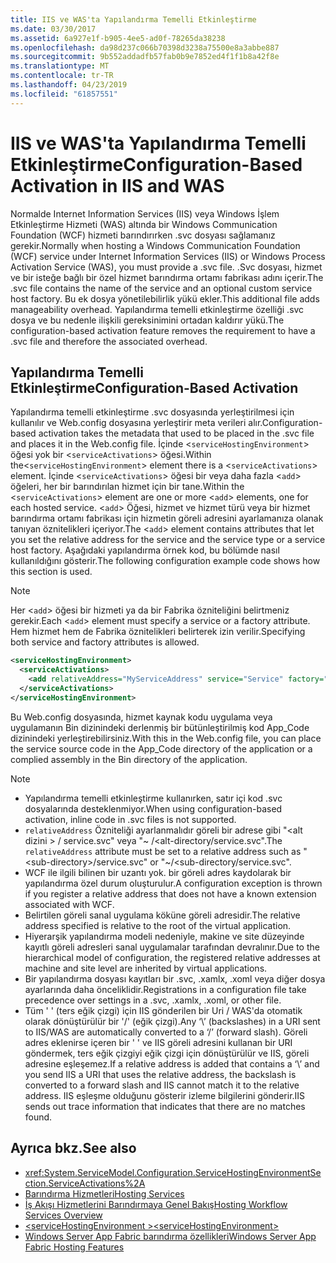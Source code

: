 ```yaml
---
title: IIS ve WAS'ta Yapılandırma Temelli Etkinleştirme
ms.date: 03/30/2017
ms.assetid: 6a927e1f-b905-4ee5-ad0f-78265da38238
ms.openlocfilehash: da98d237c066b70398d3238a75500e8a3abbe887
ms.sourcegitcommit: 9b552addadfb57fab0b9e7852ed4f1f1b8a42f8e
ms.translationtype: MT
ms.contentlocale: tr-TR
ms.lasthandoff: 04/23/2019
ms.locfileid: "61857551"
---
```

# <a name="configuration-based-activation-in-iis-and-was"></a><span data-ttu-id="d33c6-102">IIS ve WAS'ta Yapılandırma Temelli Etkinleştirme</span><span class="sxs-lookup"><span data-stu-id="d33c6-102">Configuration-Based Activation in IIS and WAS</span></span>

<span data-ttu-id="d33c6-103">Normalde Internet Information Services (IIS) veya Windows İşlem Etkinleştirme Hizmeti (WAS) altında bir Windows Communication Foundation (WCF) hizmeti barındırırken .svc dosyası sağlamanız gerekir.</span><span class="sxs-lookup"><span data-stu-id="d33c6-103">Normally when hosting a Windows Communication Foundation (WCF) service under Internet Information Services (IIS) or Windows Process Activation Service (WAS), you must provide a .svc file.</span></span> <span data-ttu-id="d33c6-104">.Svc dosyası, hizmet ve bir isteğe bağlı bir özel hizmet barındırma ortamı fabrikası adını içerir.</span><span class="sxs-lookup"><span data-stu-id="d33c6-104">The .svc file contains the name of the service and an optional custom service host factory.</span></span> <span data-ttu-id="d33c6-105">Bu ek dosya yönetilebilirlik yükü ekler.</span><span class="sxs-lookup"><span data-stu-id="d33c6-105">This additional file adds manageability overhead.</span></span> <span data-ttu-id="d33c6-106">Yapılandırma temelli etkinleştirme özelliği .svc dosya ve bu nedenle ilişkili gereksinimini ortadan kaldırır yükü.</span><span class="sxs-lookup"><span data-stu-id="d33c6-106">The configuration-based activation feature removes the requirement to have a .svc file and therefore the associated overhead.</span></span>

## <a name="configuration-based-activation"></a><span data-ttu-id="d33c6-107">Yapılandırma Temelli Etkinleştirme</span><span class="sxs-lookup"><span data-stu-id="d33c6-107">Configuration-Based Activation</span></span>

<span data-ttu-id="d33c6-108">Yapılandırma temelli etkinleştirme .svc dosyasında yerleştirilmesi için kullanılır ve Web.config dosyasına yerleştirir meta verileri alır.</span><span class="sxs-lookup"><span data-stu-id="d33c6-108">Configuration-based activation takes the metadata that used to be placed in the .svc file and places it in the Web.config file.</span></span> <span data-ttu-id="d33c6-109">İçinde <`serviceHostingEnvironment`> öğesi yok bir <`serviceActivations`> öğesi.</span><span class="sxs-lookup"><span data-stu-id="d33c6-109">Within the<`serviceHostingEnvironment`> element there is a <`serviceActivations`> element.</span></span> <span data-ttu-id="d33c6-110">İçinde <`serviceActivations`> öğesi bir veya daha fazla <`add`> öğeleri, her bir barındırılan hizmet için bir tane.</span><span class="sxs-lookup"><span data-stu-id="d33c6-110">Within the <`serviceActivations`> element are one or more <`add`> elements, one for each hosted service.</span></span> <span data-ttu-id="d33c6-111"><`add`> Öğesi, hizmet ve hizmet türü veya bir hizmet barındırma ortamı fabrikası için hizmetin göreli adresini ayarlamanıza olanak tanıyan öznitelikleri içeriyor.</span><span class="sxs-lookup"><span data-stu-id="d33c6-111">The <`add`> element contains attributes that let you set the relative address for the service and the service type or a service host factory.</span></span> <span data-ttu-id="d33c6-112">Aşağıdaki yapılandırma örnek kod, bu bölümde nasıl kullanıldığını gösterir.</span><span class="sxs-lookup"><span data-stu-id="d33c6-112">The following configuration example code shows how this section is used.</span></span>

> [!NOTE]
>  <span data-ttu-id="d33c6-113">Her <`add`> öğesi bir hizmeti ya da bir Fabrika özniteliğini belirtmeniz gerekir.</span><span class="sxs-lookup"><span data-stu-id="d33c6-113">Each <`add`> element must specify a service or a factory attribute.</span></span> <span data-ttu-id="d33c6-114">Hem hizmet hem de Fabrika öznitelikleri belirterek izin verilir.</span><span class="sxs-lookup"><span data-stu-id="d33c6-114">Specifying both service and factory attributes is allowed.</span></span>

```xml
<serviceHostingEnvironment>
  <serviceActivations>
    <add relativeAddress="MyServiceAddress" service="Service" factory="MyServiceHostFactory"/>
  </serviceActivations>
</serviceHostingEnvironment>
```

 <span data-ttu-id="d33c6-115">Bu Web.config dosyasında, hizmet kaynak kodu uygulama veya uygulamanın Bin dizinindeki derlenmiş bir bütünleştirilmiş kod App_Code dizinindeki yerleştirebilirsiniz.</span><span class="sxs-lookup"><span data-stu-id="d33c6-115">With this in the Web.config file, you can place the service source code in the App_Code directory of the application or a complied assembly in the Bin directory of the application.</span></span>

> [!NOTE]
> - <span data-ttu-id="d33c6-116">Yapılandırma temelli etkinleştirme kullanırken, satır içi kod .svc dosyalarında desteklenmiyor.</span><span class="sxs-lookup"><span data-stu-id="d33c6-116">When using configuration-based activation, inline code in .svc files is not supported.</span></span>
> - <span data-ttu-id="d33c6-117">`relativeAddress` Özniteliği ayarlanmalıdır göreli bir adrese gibi "\<alt dizini > / service.svc" veya "~ /\<alt-directory/service.svc".</span><span class="sxs-lookup"><span data-stu-id="d33c6-117">The `relativeAddress` attribute must be set to a relative address such as "\<sub-directory>/service.svc" or "~/\<sub-directory/service.svc".</span></span>
> - <span data-ttu-id="d33c6-118">WCF ile ilgili bilinen bir uzantı yok. bir göreli adres kaydolarak bir yapılandırma özel durum oluşturulur.</span><span class="sxs-lookup"><span data-stu-id="d33c6-118">A configuration exception is thrown if you register a relative address that does not have a known extension associated with WCF.</span></span>
> - <span data-ttu-id="d33c6-119">Belirtilen göreli sanal uygulama köküne göreli adresidir.</span><span class="sxs-lookup"><span data-stu-id="d33c6-119">The relative address specified is relative to the root of the virtual application.</span></span>
> - <span data-ttu-id="d33c6-120">Hiyerarşik yapılandırma modeli nedeniyle, makine ve site düzeyinde kayıtlı göreli adresleri sanal uygulamalar tarafından devralınır.</span><span class="sxs-lookup"><span data-stu-id="d33c6-120">Due to the hierarchical model of configuration, the registered relative addresses at machine and site level are inherited by virtual applications.</span></span>
> - <span data-ttu-id="d33c6-121">Bir yapılandırma dosyası kayıtları bir .svc, .xamlx, .xoml veya diğer dosya ayarlarında daha önceliklidir.</span><span class="sxs-lookup"><span data-stu-id="d33c6-121">Registrations in a configuration file take precedence over settings in a .svc, .xamlx, .xoml, or other file.</span></span>
> - <span data-ttu-id="d33c6-122">Tüm ' \' (ters eğik çizgi) için IIS gönderilen bir Uri / WAS'da otomatik olarak dönüştürülür bir '/' (eğik çizgi).</span><span class="sxs-lookup"><span data-stu-id="d33c6-122">Any ‘\’ (backslashes) in a URI sent to IIS/WAS are automatically converted to a ‘/’ (forward slash).</span></span> <span data-ttu-id="d33c6-123">Göreli adres eklenirse içeren bir ' \' ve IIS göreli adresini kullanan bir URI göndermek, ters eğik çizgiyi eğik çizgi için dönüştürülür ve IIS, göreli adresine eşleşemez.</span><span class="sxs-lookup"><span data-stu-id="d33c6-123">If a relative address is added that contains a ‘\’ and you send IIS a URI that uses the relative address, the backslash is converted to a forward slash and IIS cannot match it to the relative address.</span></span> <span data-ttu-id="d33c6-124">IIS eşleşme olduğunu gösterir izleme bilgilerini gönderir.</span><span class="sxs-lookup"><span data-stu-id="d33c6-124">IIS sends out trace information that indicates that there are no matches found.</span></span>

## <a name="see-also"></a><span data-ttu-id="d33c6-125">Ayrıca bkz.</span><span class="sxs-lookup"><span data-stu-id="d33c6-125">See also</span></span>

- <xref:System.ServiceModel.Configuration.ServiceHostingEnvironmentSection.ServiceActivations%2A>
- [<span data-ttu-id="d33c6-126">Barındırma Hizmetleri</span><span class="sxs-lookup"><span data-stu-id="d33c6-126">Hosting Services</span></span>](../../../../docs/framework/wcf/hosting-services.md)
- [<span data-ttu-id="d33c6-127">İş Akışı Hizmetlerini Barındırmaya Genel Bakış</span><span class="sxs-lookup"><span data-stu-id="d33c6-127">Hosting Workflow Services Overview</span></span>](../../../../docs/framework/wcf/feature-details/hosting-workflow-services-overview.md)
- [<span data-ttu-id="d33c6-128">\<serviceHostingEnvironment ></span><span class="sxs-lookup"><span data-stu-id="d33c6-128">\<serviceHostingEnvironment></span></span>](../../../../docs/framework/configure-apps/file-schema/wcf/servicehostingenvironment.md)
- [<span data-ttu-id="d33c6-129">Windows Server App Fabric barındırma özellikleri</span><span class="sxs-lookup"><span data-stu-id="d33c6-129">Windows Server App Fabric Hosting Features</span></span>](https://go.microsoft.com/fwlink/?LinkId=201276)